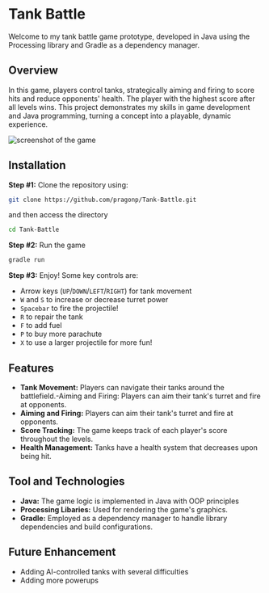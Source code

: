 # Tank Battle

Welcome to my tank battle game prototype, developed in Java using the Processing library and Gradle as a dependency manager.

## Overview

In this game, players control tanks, strategically aiming and firing to score hits and reduce opponents' health. The player with the highest score after all levels wins. This project demonstrates my skills in game development and Java programming, turning a concept into a playable, dynamic experience.

![screenshot of the game](https://i.ibb.co/3f8DDt5/screenshot.png)

## Installation

**Step #1:** Clone the repository using:
```bash
git clone https://github.com/pragonp/Tank-Battle.git
```
and then access the directory
```bash
cd Tank-Battle
```
**Step #2:** Run the game
```bash
gradle run
```
**Step #3:** Enjoy! Some key controls are:
- Arrow keys (`UP`/`DOWN`/`LEFT`/`RIGHT`) for tank movement
- `W` and `S` to increase or decrease turret power
- `Spacebar` to fire the projectile!
- `R` to repair the tank
- `F` to add fuel
- `P` to buy more parachute
- `X` to use a larger projectile for more fun!

## Features
- **Tank Movement:** Players can navigate their tanks around the battlefield.-Aiming and Firing: Players can aim their tank's turret and fire at opponents.
- **Aiming and Firing:** Players can aim their tank's turret and fire at opponents.
- **Score Tracking:** The game keeps track of each player's score throughout the levels.
- **Health Management:** Tanks have a health system that decreases upon being hit.

## Tool and Technologies
- **Java:** The game logic is implemented in Java with OOP principles
- **Processing Libaries:** Used for rendering the game's graphics.
- **Gradle:** Employed as a dependency manager to handle library dependencies and build configurations.

## Future Enhancement
- Adding AI-controlled tanks with several difficulties
- Adding more powerups
